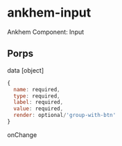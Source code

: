 # ankhem-input
Ankhem Component: Input

## Porps
data [object] 
```javascript
{
  name: required,
  type: required,
  label: required,
  value: required,
  render: optional/'group-with-btn'
}
```
onChange
